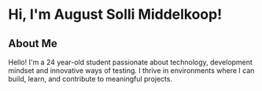 # Hi, I'm August Solli Middelkoop!

## About Me
Hello! I'm a 24 year-old student passionate about technology, development mindset and innovative ways of testing. I thrive in environments where I can build, learn, and contribute to meaningful projects.



